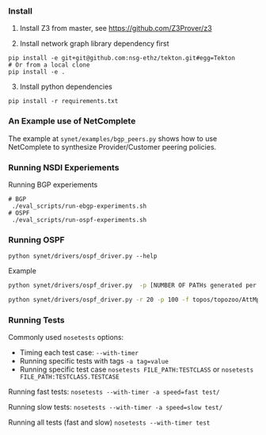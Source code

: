 ### Install

1. Install Z3 from master, see https://github.com/Z3Prover/z3

2. Install network graph library dependency first

```
pip install -e git+git@github.com:nsg-ethz/tekton.git#egg=Tekton
# Or from a local clone
pip install -e .
```

3. Install python dependencies

```
pip install -r requirements.txt
```

### An Example use of NetComplete

The example at `synet/examples/bgp_peers.py` shows how to use NetComplete to synthesize Provider/Customer peering policies.

### Running NSDI Experiements

Running BGP experiements
```
# BGP
 ./eval_scripts/run-ebgp-experiments.sh
# OSPF
 ./eval_scripts/run-ospf-experiments.sh
```

### Running OSPF
```python synet/drivers/ospf_driver.py --help```

Example

```bash
python synet/drivers/ospf_driver.py  -p [NUMBER OF PATHs generated per iteration] -r [NUMBER OF REQS] -f [TOPO FILE NAME.graphml]
```

```bash
python synet/drivers/ospf_driver.py -r 20 -p 100 -f topos/topozoo/AttMpls.graphml
```


### Running Tests

Commonly used ```nosetests``` options:

- Timing each test case: ```--with-timer```
- Running specific tests with tags ```-a tag=value```
- Running specific test case ```nosetests FILE_PATH:TESTCLASS``` or ```nosetests FILE_PATH:TESTCLASS.TESTCASE```

Running fast tests:
```nosetests --with-timer -a speed=fast test/```

Running slow tests:
```nosetests --with-timer -a speed=slow test/```

Running all tests (fast and slow)
```nosetests --with-timer test```
